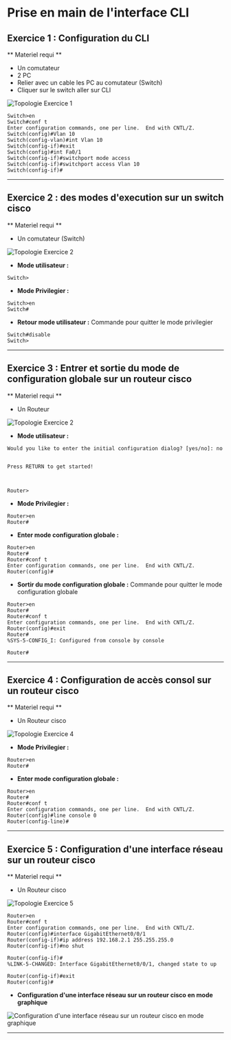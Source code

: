 # Prise en main de l'interface CLI

## Exercice 1 : Configuration du CLI 

** Materiel requi **

- Un comutateur
- 2 PC
- Relier avec un cable les PC au comutateur (Switch)
- Cliquer sur le switch aller sur CLI

![Topologie Exercice 1](../img/Exo-1-topo.png)

```cli
Switch>en
Switch#conf t
Enter configuration commands, one per line.  End with CNTL/Z.
Switch(config)#Vlan 10
Switch(config-vlan)#int Vlan 10
Switch(config-if)#exit
Switch(config)#int Fa0/1 
Switch(config-if)#switchport mode access
Switch(config-if)#switchport access Vlan 10
Switch(config-if)#
```

---

## Exercice 2 : des modes d'execution sur un switch cisco

** Materiel requi **

- Un comutateur (Switch)

![Topologie Exercice 2](../img/Exo-2-topo.png)

- **Mode utilisateur :**
```cli
Switch>
```

- **Mode Privilegier :**
```cli
Switch>en	
Switch#
```	

- **Retour mode utilisateur :**
Commande pour quitter le mode privilegier
```cli	
Switch#disable
Switch>
```	

---

## Exercice 3 : Entrer et sortie du mode de configuration globale sur un routeur cisco

** Materiel requi **

- Un Routeur

![Topologie Exercice 2](../img/Exo-3-topo.png)


- **Mode utilisateur :**
```cli
Would you like to enter the initial configuration dialog? [yes/no]: no


Press RETURN to get started!



Router>
```

- **Mode Privilegier :**
```cli
Router>en
Router#
```	

- **Enter mode configuration globale :**
```cli	
Router>en
Router#
Router#conf t
Enter configuration commands, one per line.  End with CNTL/Z.
Router(config)#
```	

- **Sortir du mode configuration globale :**
Commande pour quitter le mode configuration globale 
```cli	
Router>en
Router#
Router#conf t
Enter configuration commands, one per line.  End with CNTL/Z.
Router(config)#exit
Router#
%SYS-5-CONFIG_I: Configured from console by console

Router#
```

---


## Exercice 4 : Configuration de accès consol sur un routeur cisco

** Materiel requi **

- Un Routeur cisco

![Topologie Exercice 4](../img/Exo-4-topo.png)

- **Mode Privilegier :**
```cli
Router>en
Router#
```	

- **Enter mode configuration globale :**
```cli	
Router>en
Router#
Router#conf t
Enter configuration commands, one per line.  End with CNTL/Z.
Router(config)#line console 0
Router(config-line)#
```	

---


## Exercice 5 : Configuration d'une interface réseau sur un routeur cisco

** Materiel requi **

- Un Routeur cisco

![Topologie Exercice 5](../img/Exo-5-topo.png)

```cli
Router>en
Router#conf t
Enter configuration commands, one per line.  End with CNTL/Z.
Router(config)#interface GigabitEthernet0/0/1
Router(config-if)#ip address 192.168.2.1 255.255.255.0
Router(config-if)#no shut

Router(config-if)#
%LINK-5-CHANGED: Interface GigabitEthernet0/0/1, changed state to up

Router(config-if)#exit
Router(config)#
```

- **Configuration d'une interface réseau sur un routeur cisco en mode graphique**

![Configuration d'une interface réseau sur un routeur cisco en mode graphique](../img/Exo-5-conf-netInterface-GUI.png)


---



